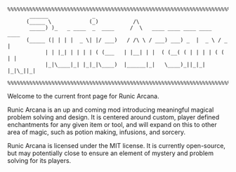 ```
%%%%%%%%%%%%%%%%%%%%%%%%%%%%%%%%%%%%%%%%%%%%%%%%%%%%%%%%%%%%%%%%%%%%%%%%%%%%%%%
       ______              _
      (_____ \            (_)           /\
       _____) )_   _ ____  _  ____     /  \   ____ ____ ____ ____   ____
      (_____ (| | | |  _ \| |/ ___)   / /\ \ / ___) ___) _  |  _ \ / _  |
            | | |_| | | | | ( (___   | |__| | |  ( (__( ( | | | | ( ( | |
            |_|\____|_| |_|_|\____)  |______|_|   \____)_||_|_| |_|\_||_|

%%%%%%%%%%%%%%%%%%%%%%%%%%%%%%%%%%%%%%%%%%%%%%%%%%%%%%%%%%%%%%%%%%%%%%%%%%%%%%%
```
Welcome to the current front page for Runic Arcana.

Runic Arcana is an up and coming mod introducing meaningful magical problem solving and design.  It is centered around custom, player defined enchantments for any given item or tool, and will expand on this to other area of magic, such as potion making, infusions, and sorcery.

Runic Arcana is licensed under the MIT license.  It is currently open-source, but may potentially close to ensure an element of mystery and problem solving for its players.